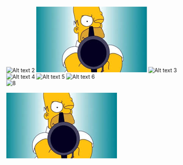  ![Alt text  2](pruebas/image/images.jpeg?raw=true "Title")
 ![Alt text 1](https://github.com/stevenLopera/pruebas/blob/segunda_nueva_branca/image/images.jpeg)
 ![Alt text  3](pruebas/image/images.jpeg)
 ![Alt text  4](../image/images.jpeg?raw=true)
 ![Alt text  5](../image/images.jpeg?raw=true)
 ![Alt text  6](pruebas/image/images.jpeg?raw=true "Title")
<br>
<img src="pruebas/image/images.jpeg" alt= "8">
<br>
<br>
<img src="https://github.com/stevenLopera/pruebas/blob/segunda_nueva_branca/image/images.jpeg" alt= "9">
<br>




